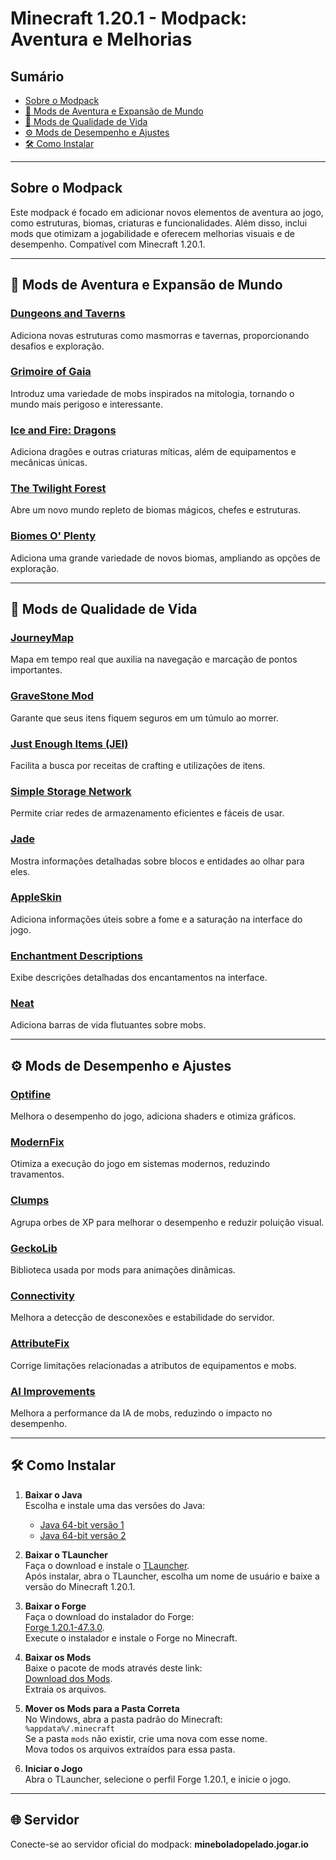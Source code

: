 # Minecraft 1.20.1 - Modpack: Aventura e Melhorias

## Sumário
- [Sobre o Modpack](#sobre-o-modpack)
- [🏰 Mods de Aventura e Expansão de Mundo](#-mods-de-aventura-e-expansão-de-mundo)
- [🌟 Mods de Qualidade de Vida](#-mods-de-qualidade-de-vida)
- [⚙️ Mods de Desempenho e Ajustes](#️-mods-de-desempenho-e-ajustes)
- [🛠️ Como Instalar](#️-como-instalar)

---

## Sobre o Modpack
Este modpack é focado em adicionar novos elementos de aventura ao jogo, como estruturas, biomas, criaturas e funcionalidades. Além disso, inclui mods que otimizam a jogabilidade e oferecem melhorias visuais e de desempenho. Compatível com Minecraft 1.20.1.

---

## 🏰 Mods de Aventura e Expansão de Mundo

### [Dungeons and Taverns](https://www.curseforge.com/minecraft/mc-mods/dungeon-and-taverns/files/all?page=1&pageSize=20&version=1.20.1&gameVersionTypeId=1)
Adiciona novas estruturas como masmorras e tavernas, proporcionando desafios e exploração.

### [Grimoire of Gaia](https://www.curseforge.com/minecraft/mc-mods/grimoire-of-gaia/files/all?page=1&pageSize=20&version=1.20.1&gameVersionTypeId=1)
Introduz uma variedade de mobs inspirados na mitologia, tornando o mundo mais perigoso e interessante.

### [Ice and Fire: Dragons](https://www.curseforge.com/minecraft/mc-mods/ice-and-fire-dragons/files/all?page=1&pageSize=20&version=1.20.1&gameVersionTypeId=1)
Adiciona dragões e outras criaturas míticas, além de equipamentos e mecânicas únicas.

### [The Twilight Forest](https://www.curseforge.com/minecraft/mc-mods/the-twilight-forest/files/all?page=1&pageSize=20&version=1.20.1&gameVersionTypeId=1)
Abre um novo mundo repleto de biomas mágicos, chefes e estruturas.

### [Biomes O' Plenty](https://www.curseforge.com/minecraft/mc-mods/biomes-o-plenty/files/all?page=1&pageSize=20&version=1.20.1&gameVersionTypeId=1)
Adiciona uma grande variedade de novos biomas, ampliando as opções de exploração.

---

## 🌟 Mods de Qualidade de Vida

### [JourneyMap](https://www.curseforge.com/minecraft/mc-mods/journeymap/files/all?page=1&pageSize=20&version=1.20.1&gameVersionTypeId=1)
Mapa em tempo real que auxilia na navegação e marcação de pontos importantes.

### [GraveStone Mod](https://www.curseforge.com/minecraft/mc-mods/gravestone-mod/files/all?page=1&pageSize=20&version=1.20.1)
Garante que seus itens fiquem seguros em um túmulo ao morrer.

### [Just Enough Items (JEI)](https://www.curseforge.com/minecraft/mc-mods/jei/files/all?page=1&pageSize=20&version=1.20.1&gameVersionTypeId=1)
Facilita a busca por receitas de crafting e utilizações de itens.

### [Simple Storage Network](https://www.curseforge.com/minecraft/mc-mods/simple-storage-network/files/all?page=1&pageSize=20&version=1.20.1&gameVersionTypeId=1)
Permite criar redes de armazenamento eficientes e fáceis de usar.

### [Jade](https://www.curseforge.com/minecraft/mc-mods/jade/files/all?page=1&pageSize=20&version=1.20.1&gameVersionTypeId=1)
Mostra informações detalhadas sobre blocos e entidades ao olhar para eles.

### [AppleSkin](https://www.curseforge.com/minecraft/mc-mods/appleskin/files/all?page=1&pageSize=20&version=1.20.1&gameVersionTypeId=1)
Adiciona informações úteis sobre a fome e a saturação na interface do jogo.

### [Enchantment Descriptions](https://www.curseforge.com/minecraft/mc-mods/enchantment-descriptions/files/all?page=1&pageSize=20&version=1.20.1&gameVersionTypeId=1)
Exibe descrições detalhadas dos encantamentos na interface.

### [Neat](https://www.curseforge.com/minecraft/mc-mods/neat/files/all?page=1&pageSize=20&version=1.20.1&gameVersionTypeId=1)
Adiciona barras de vida flutuantes sobre mobs.

---

## ⚙️ Mods de Desempenho e Ajustes

### [Optifine](https://optifine.net/adloadx?f=OptiFine_1.20.1_HD_U_I6.jar&amp;x=57eb)
Melhora o desempenho do jogo, adiciona shaders e otimiza gráficos.

### [ModernFix](https://www.curseforge.com/minecraft/mc-mods/modernfix/files/all?page=1&pageSize=20&version=1.20.1&gameVersionTypeId=1)
Otimiza a execução do jogo em sistemas modernos, reduzindo travamentos.

### [Clumps](https://www.curseforge.com/minecraft/mc-mods/clumps/files/all?page=1&pageSize=20&version=1.20.1&gameVersionTypeId=1)
Agrupa orbes de XP para melhorar o desempenho e reduzir poluição visual.

### [GeckoLib](https://www.curseforge.com/minecraft/mc-mods/geckolib/files/all?page=1&pageSize=20&version=1.20.1&gameVersionTypeId=1)
Biblioteca usada por mods para animações dinâmicas.

### [Connectivity](https://www.curseforge.com/minecraft/mc-mods/connectivity/files/all?page=1&pageSize=20&version=1.20.1&gameVersionTypeId=1)
Melhora a detecção de desconexões e estabilidade do servidor.

### [AttributeFix](https://www.curseforge.com/minecraft/mc-mods/attributefix/files/all?page=1&pageSize=20&version=1.20.1&gameVersionTypeId=1)
Corrige limitações relacionadas a atributos de equipamentos e mobs.

### [AI Improvements](https://www.curseforge.com/minecraft/mc-mods/ai-improvements/files/all?page=1&pageSize=20&version=1.20.1&gameVersionTypeId=1)
Melhora a performance da IA de mobs, reduzindo o impacto no desempenho.

---

## 🛠️ Como Instalar

1. **Baixar o Java**  
   Escolha e instale uma das versões do Java:  
   - [Java 64-bit versão 1](https://javadl.oracle.com/webapps/download/AutoDL?BundleId=251407_0d8f12bc927a4e2c9f8568ca567db4ee)  
   - [Java 64-bit versão 2](https://javadl.oracle.com/webapps/download/AutoDL?BundleId=251408_0d8f12bc927a4e2c9f8568ca567db4ee)  

2. **Baixar o TLauncher**  
   Faça o download e instale o [TLauncher](https://tlauncher.org/installer).  
   Após instalar, abra o TLauncher, escolha um nome de usuário e baixe a versão do Minecraft 1.20.1.

3. **Baixar o Forge**  
   Faça o download do instalador do Forge:  
   [Forge 1.20.1-47.3.0](https://maven.minecraftforge.net/net/minecraftforge/forge/1.20.1-47.3.0/forge-1.20.1-47.3.0-installer.jar).  
   Execute o instalador e instale o Forge no Minecraft.

4. **Baixar os Mods**  
   Baixe o pacote de mods através deste link:  
   [Download dos Mods](https://drive.google.com/file/d/1EM5THpcg0OHRB7siRYUFZsNDet3Gx1qh/view?usp=sharing).  
   Extraia os arquivos.

5. **Mover os Mods para a Pasta Correta**  
   No Windows, abra a pasta padrão do Minecraft:  
   `%appdata%/.minecraft`  
   Se a pasta `mods` não existir, crie uma nova com esse nome.  
   Mova todos os arquivos extraídos para essa pasta.

6. **Iniciar o Jogo**  
   Abra o TLauncher, selecione o perfil Forge 1.20.1, e inicie o jogo.

---

## 🌐 Servidor
Conecte-se ao servidor oficial do modpack:
**mineboladopelado.jogar.io**
